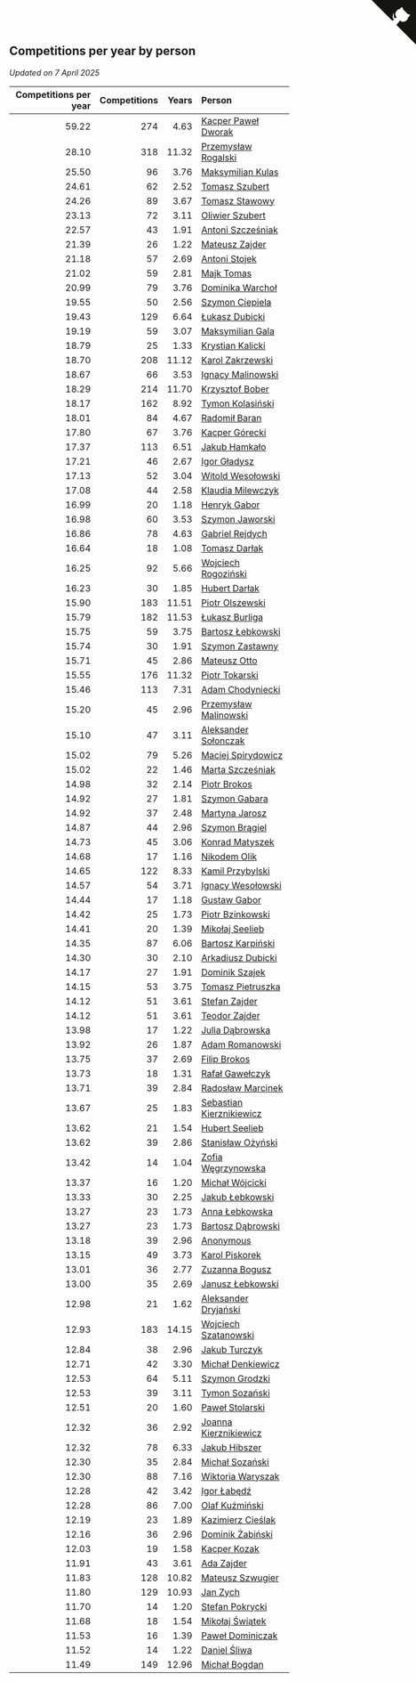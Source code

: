 ## Competitions per year by person

*Updated on  7 April 2025*

| Competitions per year | Competitions | Years | Person |
| ---: | ---: | ---: | :--- |
| 59.22 | 274 | 4.63 | [Kacper Paweł Dworak](https://www.worldcubeassociation.org/persons/2020DWOR01) |
| 28.10 | 318 | 11.32 | [Przemysław Rogalski](https://www.worldcubeassociation.org/persons/2013ROGA02) |
| 25.50 | 96 | 3.76 | [Maksymilian Kulas](https://www.worldcubeassociation.org/persons/2021KULA02) |
| 24.61 | 62 | 2.52 | [Tomasz Szubert](https://www.worldcubeassociation.org/persons/2022SZUB02) |
| 24.26 | 89 | 3.67 | [Tomasz Stawowy](https://www.worldcubeassociation.org/persons/2021STAW01) |
| 23.13 | 72 | 3.11 | [Oliwier Szubert](https://www.worldcubeassociation.org/persons/2022SZUB01) |
| 22.57 | 43 | 1.91 | [Antoni Szcześniak](https://www.worldcubeassociation.org/persons/2023SZCZ04) |
| 21.39 | 26 | 1.22 | [Mateusz Zajder](https://www.worldcubeassociation.org/persons/2024ZAJD01) |
| 21.18 | 57 | 2.69 | [Antoni Stojek](https://www.worldcubeassociation.org/persons/2022STOJ03) |
| 21.02 | 59 | 2.81 | [Majk Tomas](https://www.worldcubeassociation.org/persons/2022TOMA05) |
| 20.99 | 79 | 3.76 | [Dominika Warchoł](https://www.worldcubeassociation.org/persons/2021WARC01) |
| 19.55 | 50 | 2.56 | [Szymon Ciepiela](https://www.worldcubeassociation.org/persons/2022CIEP01) |
| 19.43 | 129 | 6.64 | [Łukasz Dubicki](https://www.worldcubeassociation.org/persons/2018DUBI01) |
| 19.19 | 59 | 3.07 | [Maksymilian Gala](https://www.worldcubeassociation.org/persons/2022GALA01) |
| 18.79 | 25 | 1.33 | [Krystian Kalicki](https://www.worldcubeassociation.org/persons/2023KALI10) |
| 18.70 | 208 | 11.12 | [Karol Zakrzewski](https://www.worldcubeassociation.org/persons/2014ZAKR01) |
| 18.67 | 66 | 3.53 | [Ignacy Malinowski](https://www.worldcubeassociation.org/persons/2021MALI02) |
| 18.29 | 214 | 11.70 | [Krzysztof Bober](https://www.worldcubeassociation.org/persons/2013BOBE01) |
| 18.17 | 162 | 8.92 | [Tymon Kolasiński](https://www.worldcubeassociation.org/persons/2016KOLA02) |
| 18.01 | 84 | 4.67 | [Radomił Baran](https://www.worldcubeassociation.org/persons/2020BARA02) |
| 17.80 | 67 | 3.76 | [Kacper Górecki](https://www.worldcubeassociation.org/persons/2021GORE01) |
| 17.37 | 113 | 6.51 | [Jakub Hamkało](https://www.worldcubeassociation.org/persons/2018HAMK01) |
| 17.21 | 46 | 2.67 | [Igor Gładysz](https://www.worldcubeassociation.org/persons/2022GLAD01) |
| 17.13 | 52 | 3.04 | [Witold Wesołowski](https://www.worldcubeassociation.org/persons/2022WESO01) |
| 17.08 | 44 | 2.58 | [Klaudia Milewczyk](https://www.worldcubeassociation.org/persons/2022MILE05) |
| 16.99 | 20 | 1.18 | [Henryk Gabor](https://www.worldcubeassociation.org/persons/2024GABO02) |
| 16.98 | 60 | 3.53 | [Szymon Jaworski](https://www.worldcubeassociation.org/persons/2021JAWO01) |
| 16.86 | 78 | 4.63 | [Gabriel Rejdych](https://www.worldcubeassociation.org/persons/2020REJD01) |
| 16.64 | 18 | 1.08 | [Tomasz Darłak](https://www.worldcubeassociation.org/persons/2024DARL01) |
| 16.25 | 92 | 5.66 | [Wojciech Rogoziński](https://www.worldcubeassociation.org/persons/2019ROGO04) |
| 16.23 | 30 | 1.85 | [Hubert Darłak](https://www.worldcubeassociation.org/persons/2023DARL03) |
| 15.90 | 183 | 11.51 | [Piotr Olszewski](https://www.worldcubeassociation.org/persons/2013OLSZ02) |
| 15.79 | 182 | 11.53 | [Łukasz Burliga](https://www.worldcubeassociation.org/persons/2013BURL01) |
| 15.75 | 59 | 3.75 | [Bartosz Łebkowski](https://www.worldcubeassociation.org/persons/2021LEBK01) |
| 15.74 | 30 | 1.91 | [Szymon Zastawny](https://www.worldcubeassociation.org/persons/2023ZAST01) |
| 15.71 | 45 | 2.86 | [Mateusz Otto](https://www.worldcubeassociation.org/persons/2022OTTO01) |
| 15.55 | 176 | 11.32 | [Piotr Tokarski](https://www.worldcubeassociation.org/persons/2013TOKA01) |
| 15.46 | 113 | 7.31 | [Adam Chodyniecki](https://www.worldcubeassociation.org/persons/2017CHOD02) |
| 15.20 | 45 | 2.96 | [Przemysław Malinowski](https://www.worldcubeassociation.org/persons/2022MALI01) |
| 15.10 | 47 | 3.11 | [Aleksander Sołonczak](https://www.worldcubeassociation.org/persons/2022SOLO01) |
| 15.02 | 79 | 5.26 | [Maciej Spirydowicz](https://www.worldcubeassociation.org/persons/2020SPIR01) |
| 15.02 | 22 | 1.46 | [Marta Szcześniak](https://www.worldcubeassociation.org/persons/2023SZCZ07) |
| 14.98 | 32 | 2.14 | [Piotr Brokos](https://www.worldcubeassociation.org/persons/2023BROK01) |
| 14.92 | 27 | 1.81 | [Szymon Gabara](https://www.worldcubeassociation.org/persons/2023GABA01) |
| 14.92 | 37 | 2.48 | [Martyna Jarosz](https://www.worldcubeassociation.org/persons/2022JARO01) |
| 14.87 | 44 | 2.96 | [Szymon Brągiel](https://www.worldcubeassociation.org/persons/2022BRAG03) |
| 14.73 | 45 | 3.06 | [Konrad Matyszek](https://www.worldcubeassociation.org/persons/2022MATY02) |
| 14.68 | 17 | 1.16 | [Nikodem Olik](https://www.worldcubeassociation.org/persons/2024OLIK01) |
| 14.65 | 122 | 8.33 | [Kamil Przybylski](https://www.worldcubeassociation.org/persons/2016PRZY01) |
| 14.57 | 54 | 3.71 | [Ignacy Wesołowski](https://www.worldcubeassociation.org/persons/2021WESO01) |
| 14.44 | 17 | 1.18 | [Gustaw Gabor](https://www.worldcubeassociation.org/persons/2024GABO01) |
| 14.42 | 25 | 1.73 | [Piotr Bzinkowski](https://www.worldcubeassociation.org/persons/2023BZIN01) |
| 14.41 | 20 | 1.39 | [Mikołaj Seelieb](https://www.worldcubeassociation.org/persons/2023SEEL04) |
| 14.35 | 87 | 6.06 | [Bartosz Karpiński](https://www.worldcubeassociation.org/persons/2019KARP03) |
| 14.30 | 30 | 2.10 | [Arkadiusz Dubicki](https://www.worldcubeassociation.org/persons/2023DUBI01) |
| 14.17 | 27 | 1.91 | [Dominik Szajek](https://www.worldcubeassociation.org/persons/2023SZAJ01) |
| 14.15 | 53 | 3.75 | [Tomasz Pietruszka](https://www.worldcubeassociation.org/persons/2021PIET01) |
| 14.12 | 51 | 3.61 | [Stefan Zajder](https://www.worldcubeassociation.org/persons/2021ZAJD02) |
| 14.12 | 51 | 3.61 | [Teodor Zajder](https://www.worldcubeassociation.org/persons/2021ZAJD03) |
| 13.98 | 17 | 1.22 | [Julia Dąbrowska](https://www.worldcubeassociation.org/persons/2024DABR01) |
| 13.92 | 26 | 1.87 | [Adam Romanowski](https://www.worldcubeassociation.org/persons/2023ROMA10) |
| 13.75 | 37 | 2.69 | [Filip Brokos](https://www.worldcubeassociation.org/persons/2022BROK03) |
| 13.73 | 18 | 1.31 | [Rafał Gawełczyk](https://www.worldcubeassociation.org/persons/2023GAWE01) |
| 13.71 | 39 | 2.84 | [Radosław Marcinek](https://www.worldcubeassociation.org/persons/2022MARC05) |
| 13.67 | 25 | 1.83 | [Sebastian Kierznikiewicz](https://www.worldcubeassociation.org/persons/2023KIER02) |
| 13.62 | 21 | 1.54 | [Hubert Seelieb](https://www.worldcubeassociation.org/persons/2023SEEL02) |
| 13.62 | 39 | 2.86 | [Stanisław Ożyński](https://www.worldcubeassociation.org/persons/2022OZYN01) |
| 13.42 | 14 | 1.04 | [Zofia Węgrzynowska](https://www.worldcubeassociation.org/persons/2024WEGR01) |
| 13.37 | 16 | 1.20 | [Michał Wójcicki](https://www.worldcubeassociation.org/persons/2024WOJC01) |
| 13.33 | 30 | 2.25 | [Jakub Łebkowski](https://www.worldcubeassociation.org/persons/2023LEBK01) |
| 13.27 | 23 | 1.73 | [Anna Łebkowska](https://www.worldcubeassociation.org/persons/2023LEBK04) |
| 13.27 | 23 | 1.73 | [Bartosz Dąbrowski](https://www.worldcubeassociation.org/persons/2023DABR07) |
| 13.18 | 39 | 2.96 | [Anonymous](https://www.worldcubeassociation.org/persons/2022ANON03) |
| 13.15 | 49 | 3.73 | [Karol Piskorek](https://www.worldcubeassociation.org/persons/2021PISK01) |
| 13.01 | 36 | 2.77 | [Zuzanna Bogusz](https://www.worldcubeassociation.org/persons/2022BOGU01) |
| 13.00 | 35 | 2.69 | [Janusz Łebkowski](https://www.worldcubeassociation.org/persons/2022LEBK01) |
| 12.98 | 21 | 1.62 | [Aleksander Dryjański](https://www.worldcubeassociation.org/persons/2023DRYJ01) |
| 12.93 | 183 | 14.15 | [Wojciech Szatanowski](https://www.worldcubeassociation.org/persons/2011SZAT01) |
| 12.84 | 38 | 2.96 | [Jakub Turczyk](https://www.worldcubeassociation.org/persons/2022TURC02) |
| 12.71 | 42 | 3.30 | [Michał Denkiewicz](https://www.worldcubeassociation.org/persons/2021DENK01) |
| 12.53 | 64 | 5.11 | [Szymon Grodzki](https://www.worldcubeassociation.org/persons/2020GROD01) |
| 12.53 | 39 | 3.11 | [Tymon Sozański](https://www.worldcubeassociation.org/persons/2022SOZA01) |
| 12.51 | 20 | 1.60 | [Paweł Stolarski](https://www.worldcubeassociation.org/persons/2023STOL04) |
| 12.32 | 36 | 2.92 | [Joanna Kierznikiewicz](https://www.worldcubeassociation.org/persons/2022KIER01) |
| 12.32 | 78 | 6.33 | [Jakub Hibszer](https://www.worldcubeassociation.org/persons/2018HIBS01) |
| 12.30 | 35 | 2.84 | [Michał Sozański](https://www.worldcubeassociation.org/persons/2022SOZA02) |
| 12.30 | 88 | 7.16 | [Wiktoria Waryszak](https://www.worldcubeassociation.org/persons/2018WARY01) |
| 12.28 | 42 | 3.42 | [Igor Łabędź](https://www.worldcubeassociation.org/persons/2021LABE01) |
| 12.28 | 86 | 7.00 | [Olaf Kuźmiński](https://www.worldcubeassociation.org/persons/2018KUZM02) |
| 12.19 | 23 | 1.89 | [Kazimierz Cieślak](https://www.worldcubeassociation.org/persons/2023CIES01) |
| 12.16 | 36 | 2.96 | [Dominik Żabiński](https://www.worldcubeassociation.org/persons/2022ZABI01) |
| 12.03 | 19 | 1.58 | [Kacper Kozak](https://www.worldcubeassociation.org/persons/2023KOZA05) |
| 11.91 | 43 | 3.61 | [Ada Zajder](https://www.worldcubeassociation.org/persons/2021ZAJD01) |
| 11.83 | 128 | 10.82 | [Mateusz Szwugier](https://www.worldcubeassociation.org/persons/2014SZWU01) |
| 11.80 | 129 | 10.93 | [Jan Zych](https://www.worldcubeassociation.org/persons/2014ZYCH01) |
| 11.70 | 14 | 1.20 | [Stefan Pokrycki](https://www.worldcubeassociation.org/persons/2024POKR01) |
| 11.68 | 18 | 1.54 | [Mikołaj Świątek](https://www.worldcubeassociation.org/persons/2023SWIA01) |
| 11.53 | 16 | 1.39 | [Paweł Dominiczak](https://www.worldcubeassociation.org/persons/2023DOMI21) |
| 11.52 | 14 | 1.22 | [Daniel Śliwa](https://www.worldcubeassociation.org/persons/2024SLIW01) |
| 11.49 | 149 | 12.96 | [Michał Bogdan](https://www.worldcubeassociation.org/persons/2012BOGD01) |


<a href="https://github.com/maxidragon/wca_statistics_pl" class="github-corner" aria-label="View source on Github"><svg width="80" height="80" viewBox="0 0 250 250" style="fill:#151513; color:#fff; position: absolute; top: 0; border: 0; right: 0;" aria-hidden="true"><path d="M0,0 L115,115 L130,115 L142,142 L250,250 L250,0 Z"></path><path d="M128.3,109.0 C113.8,99.7 119.0,89.6 119.0,89.6 C122.0,82.7 120.5,78.6 120.5,78.6 C119.2,72.0 123.4,76.3 123.4,76.3 C127.3,80.9 125.5,87.3 125.5,87.3 C122.9,97.6 130.6,101.9 134.4,103.2" fill="currentColor" style="transform-origin: 130px 106px;" class="octo-arm"></path><path d="M115.0,115.0 C114.9,115.1 118.7,116.5 119.8,115.4 L133.7,101.6 C136.9,99.2 139.9,98.4 142.2,98.6 C133.8,88.0 127.5,74.4 143.8,58.0 C148.5,53.4 154.0,51.2 159.7,51.0 C160.3,49.4 163.2,43.6 171.4,40.1 C171.4,40.1 176.1,42.5 178.8,56.2 C183.1,58.6 187.2,61.8 190.9,65.4 C194.5,69.0 197.7,73.2 200.1,77.6 C213.8,80.2 216.3,84.9 216.3,84.9 C212.7,93.1 206.9,96.0 205.4,96.6 C205.1,102.4 203.0,107.8 198.3,112.5 C181.9,128.9 168.3,122.5 157.7,114.1 C157.9,116.9 156.7,120.9 152.7,124.9 L141.0,136.5 C139.8,137.7 141.6,141.9 141.8,141.8 Z" fill="currentColor" class="octo-body"></path></svg></a><style>.github-corner:hover .octo-arm{animation:octocat-wave 560ms ease-in-out}@keyframes octocat-wave{0%,100%{transform:rotate(0)}20%,60%{transform:rotate(-25deg)}40%,80%{transform:rotate(10deg)}}@media (max-width:500px){.github-corner:hover .octo-arm{animation:none}.github-corner .octo-arm{animation:octocat-wave 560ms ease-in-out}}</style>
